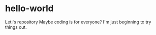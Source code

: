 # hello-world
Leti's repository
Maybe coding is for everyone?
I'm just beginning to try things out.

